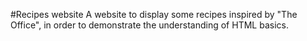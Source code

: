 #Recipes website
A website to display some recipes inspired by "The Office", in order to demonstrate the understanding of HTML basics.
